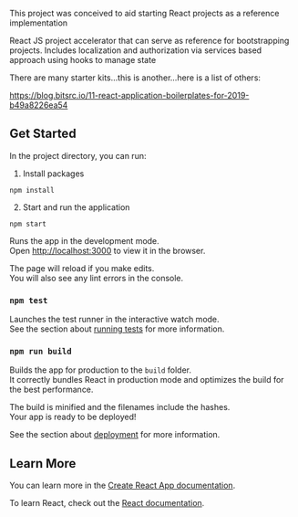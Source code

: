 This project was conceived to aid starting React projects as a reference implementation

React JS project accelerator that can serve as reference for bootstrapping projects. Includes localization and authorization via services based approach using hooks to manage state

There are many starter kits...this is another...here is a list of others:

https://blog.bitsrc.io/11-react-application-boilerplates-for-2019-b49a8226ea54

## Get Started 

In the project directory, you can run:

1) Install packages

`npm install`

2) Start and run the application

`npm start`

Runs the app in the development mode.<br />
Open [http://localhost:3000](http://localhost:3000) to view it in the browser.

The page will reload if you make edits.<br />
You will also see any lint errors in the console.

### `npm test`

Launches the test runner in the interactive watch mode.<br />
See the section about [running tests](https://facebook.github.io/create-react-app/docs/running-tests) for more information.

### `npm run build`

Builds the app for production to the `build` folder.<br />
It correctly bundles React in production mode and optimizes the build for the best performance.

The build is minified and the filenames include the hashes.<br />
Your app is ready to be deployed!

See the section about [deployment](https://facebook.github.io/create-react-app/docs/deployment) for more information.

## Learn More

You can learn more in the [Create React App documentation](https://facebook.github.io/create-react-app/docs/getting-started).

To learn React, check out the [React documentation](https://reactjs.org/).

